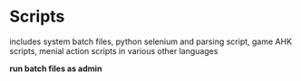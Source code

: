 # Scripts
includes system batch files, python selenium and parsing script, game AHK scripts, menial action scripts in various other languages

<b>run batch files as admin</b>
